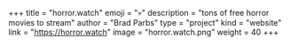 +++
title = "horror.watch"
emoji = "💀️"
description = "tons of free horror movies to stream"
author = "Brad Parbs"
type = "project"
kind = "website"
link = "https://horror.watch"
image = "horror.watch.png"
weight = 40
+++
